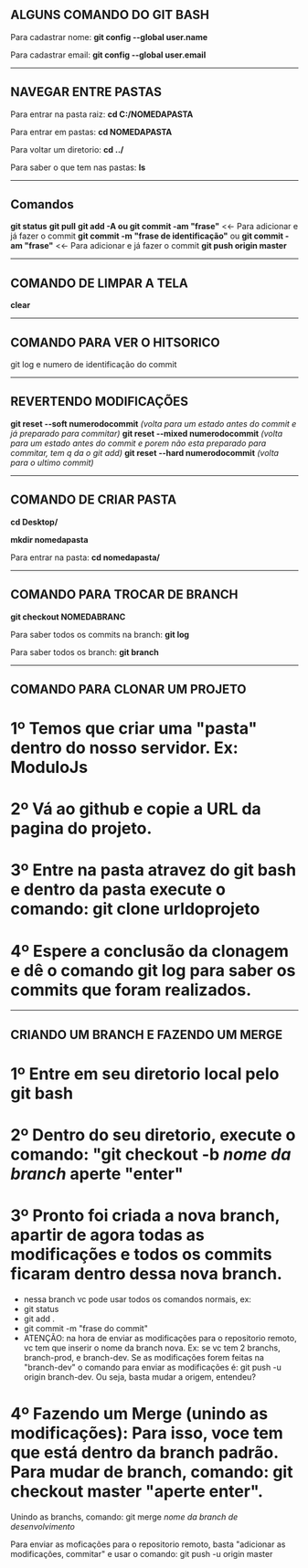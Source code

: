 ## ALGUNS COMANDO DO GIT BASH

Para cadastrar nome: **git config --global user.name**

Para cadastrar email: **git config --global user.email**

---

## NAVEGAR ENTRE PASTAS

Para entrar na pasta raiz: **cd C:/NOMEDAPASTA**

Para entrar em pastas: **cd NOMEDAPASTA**

Para voltar um diretorio: **cd ../**

Para saber o que tem nas pastas: **ls**

---

## Comandos

**git status**
**git pull**
**git add -A ou git commit -am "frase"** <<- Para adicionar e já fazer o commit
**git commit -m "frase de identificação"** ou **git commit -am "frase"** <<- Para adicionar e já fazer o commit
**git push origin master**

---

## COMANDO DE LIMPAR A TELA

**clear**

---

## COMANDO PARA VER O HITSORICO

git log e numero de identificação do commit

---

## REVERTENDO MODIFICAÇÕES

**git reset --soft numerodocommit** *(volta para um estado antes do commit e já preparado para commitar)*
**git reset --mixed numerodocommit** *(volta para um estado antes do commit e porem não esta preparado para commitar, tem q da o git add)*
**git reset --hard numerodocommit** *(volta para o ultimo commit)*

---

## COMANDO DE CRIAR PASTA

**cd Desktop/**

**mkdir nomedapasta**

Para entrar na pasta: **cd nomedapasta/**

---

## COMANDO PARA TROCAR DE BRANCH

**git checkout NOMEDABRANC**

Para saber todos os commits na branch: **git log**

Para saber todos os branch: **git branch**

---

## COMANDO PARA CLONAR UM PROJETO

# 1º Temos que criar uma "pasta" dentro do nosso servidor. Ex: ModuloJs

# 2º Vá ao github e copie a URL da pagina do projeto.

# 3º Entre na pasta atravez do git bash e dentro da pasta execute o comando: git clone urldoprojeto 

# 4º Espere a conclusão da clonagem e dê o comando git log para saber os commits que foram realizados.

---

## CRIANDO UM BRANCH E FAZENDO UM MERGE

# 1º Entre em seu diretorio local pelo git bash

# 2º Dentro do seu diretorio, execute o comando: "git checkout -b *nome da branch* aperte "enter"

# 3º Pronto foi criada a nova branch, apartir de agora todas as modificações e todos os commits ficaram dentro dessa nova branch.

- nessa branch vc pode usar todos os comandos normais, ex:
- git status
- git add .
- git commit -m "frase do commit"
- ATENÇÃO: na hora de enviar as modificações para o repositorio remoto, vc tem que inserir o nome da branch nova. Ex: se vc tem 2 branchs, branch-prod, e branch-dev. Se as modificações forem feitas na "branch-dev" o comando para enviar as modificações é: git push -u origin branch-dev. Ou seja, basta mudar a origem, entendeu? 

# 4º Fazendo um Merge (unindo as modificações): Para isso, voce tem que está dentro da branch padrão. Para mudar de branch, comando: git checkout master "aperte enter".

Unindo as branchs, comando: git merge *nome da branch de desenvolvimento*

Para enviar as moficações para o repositorio remoto, basta "adicionar as modificações, commitar" e usar o comando: git push -u origin master